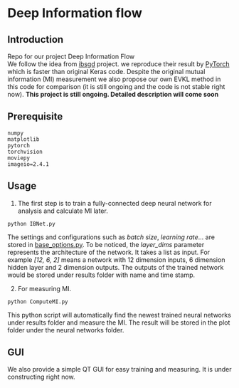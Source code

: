 # Deep Information flow

## Introduction
Repo for our project Deep Information Flow<br/>
We follow the idea from [ibsgd](https://github.com/artemyk/ibsgd) project. we reproduce their result by [PyTorch](https://pytorch.org/) which is faster than original Keras code. Despite the original mutual information (MI) measurement we also propose our own EVKL method in this code for comparison (it is still ongoing and the code is not stable right now).
**This project is still ongoing. Detailed description will come soon**

## Prerequisite

```
numpy
matplotlib
pytorch
torchvision
moviepy
imageio=2.4.1
```

## Usage
1. The first step is to train a fully-connected deep neural network for analysis and calculate MI later.
```
python IBNet.py
```
The settings and configurations such as *batch size*, *learning rate*... are stored in [base_options.py](./base_options.py). To be noticed, the *layer_dims* parameter represents the architecture of the network. It takes a list as input. For example *[12, 6, 2]* means a network with 12 dimension inputs, 6 dimension hidden layer and 2 dimension outputs. The outputs of the trained network would be stored under results folder with name and time stamp.

2. For measuring MI.
```
python ComputeMI.py
```
This python script will automatically find the newest trained neural networks under results folder and measure the MI. The result will be stored in the plot folder under the neural networks folder.

## GUI
We also provide a simple QT GUI for easy training and measuring. It is under constructing right now.

